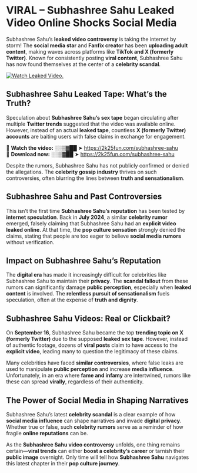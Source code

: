 # VIRAL – Subhashree Sahu Leaked Video Online Shocks Social Media 

Subhashree Sahu’s **leaked video controversy** is taking the internet by storm! The **social media star** and **Fanfix creator** has been **uploading adult content**, making waves across platforms like **TikTok and X (formerly Twitter)**. Known for consistently posting **viral content**, Subhashree Sahu has now found themselves at the center of a **celebrity scandal**.  

[![Watch Leaked Video.](https://miro.medium.com/v2/resize:fit:828/format:webp/1*cilzJN44JGOrTw9NJCrNHA.gif "Watch Leaked Video")](https://2k25fun.com/subhashree-sahu)

## **Subhashree Sahu Leaked Tape: What’s the Truth?**  
Speculation about **Subhashree Sahu’s sex tape** began circulating after multiple **Twitter trends** suggested that the video was available online. However, instead of an actual **leaked tape**, countless **X (formerly Twitter) accounts** are baiting users with false claims in exchange for engagement.  

🔹 **Watch the video:** ░░▒▓██ ➤ https://2k25fun.com/subhashree-sahu  
🔹 **Download now:** ░░▒▓██ ➤ https://2k25fun.com/subhashree-sahu  

Despite the rumors, Subhashree Sahu has not publicly confirmed or denied the allegations. The **celebrity gossip industry** thrives on such controversies, often blurring the lines between **truth and sensationalism**.  

## **Subhashree Sahu and Past Controversies**  
This isn’t the first time **Subhashree Sahu’s reputation** has been tested by **internet speculation**. Back in **July 2024**, a similar **celebrity rumor** emerged, falsely claiming that Subhashree Sahu had an **explicit video leaked online**. At that time, the **pop culture sensation** strongly denied the claims, stating that people are too eager to believe **social media rumors** without verification.  

## **Impact on Subhashree Sahu’s Reputation**  
The **digital era** has made it increasingly difficult for celebrities like Subhashree Sahu to maintain their **privacy**. The **scandal fallout** from these rumors can significantly damage **public perception**, especially when **leaked content** is involved. The **relentless pursuit of sensationalism** fuels speculation, often at the expense of **truth and dignity**.  

## **Subhashree Sahu Videos: Real or Clickbait?**  
On **September 16**, Subhashree Sahu became the top **trending topic on X (formerly Twitter)** due to the supposed **leaked sex tape**. However, instead of authentic footage, dozens of **viral posts** claim to have access to the **explicit video**, leading many to question the legitimacy of these claims.  

Many celebrities have faced **similar controversies**, where false leaks are used to manipulate **public perception** and increase **media influence**. Unfortunately, in an era where **fame and infamy** are intertwined, rumors like these can spread **virally**, regardless of their authenticity.  

## **The Power of Social Media in Shaping Narratives**  
Subhashree Sahu’s latest **celebrity scandal** is a clear example of how **social media influence** can shape narratives and invade **digital privacy**. Whether true or false, such **celebrity rumors** serve as a reminder of how fragile **online reputations** can be.  

As the **Subhashree Sahu video controversy** unfolds, one thing remains certain—**viral trends** can either **boost a celebrity’s career** or tarnish their **public image** overnight. Only time will tell how **Subhashree Sahu** navigates this latest chapter in their **pop culture journey**. 